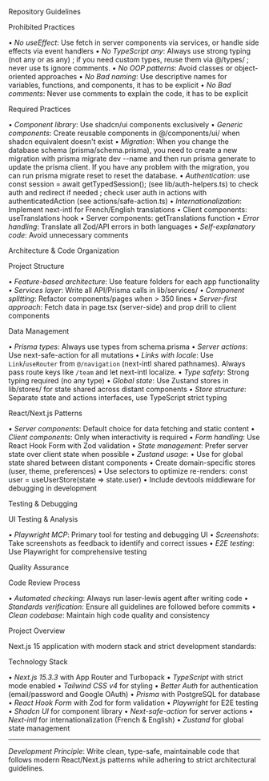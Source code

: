 Repository Guidelines

Prohibited Practices

•   *No useEffect*: Use fetch in server components via services, or handle side effects via event handlers
•   *No TypeScript any*: Always use strong typing (not any or as any) ; if you need custom types, reuse them via @/types/ ; never use ts ignore comments.
•   *No OOP patterns*: Avoid classes or object-oriented approaches
•   *No Bad naming*: Use descriptive names for variables, functions, and components, it has to be explicit
•   *No Bad comments*: Never use comments to explain the code, it has to be explicit

Required Practices

•   *Component library*: Use shadcn/ui components exclusively
•   *Generic components*: Create reusable components in @/components/ui/ when shadcn equivalent doesn't exist
•   *Migration*: When you change the database schema (prisma/schema.prisma), you need to create a new migration with prisma migrate dev --name <migration-name> and then run prisma generate to update the prisma client. If you have any problem with the migration, you can run prisma migrate reset to reset the database.
•   *Authentication*: use const session = await getTypedSession(); (see lib/auth-helpers.ts) to check auth and redirect if needed ; check user auth in actions with authenticatedAction (see actions/safe-action.ts)
•   *Internationalization*: Implement next-intl for French/English translations
•   Client components: useTranslations hook
•   Server components: getTranslations function
•   *Error handling*: Translate all Zod/API errors in both languages
•   *Self-explanatory code*: Avoid unnecessary comments

Architecture & Code Organization

Project Structure

•   *Feature-based architecture*: Use feature folders for each app functionality
•   *Services layer*: Write all API/Prisma calls in lib/services/
•   *Component splitting*: Refactor components/pages when > 350 lines
•   *Server-first approach*: Fetch data in page.tsx (server-side) and prop drill to client components

Data Management

•   *Prisma types*: Always use types from schema.prisma
•   *Server actions*: Use next-safe-action for all mutations
•   *Links with locale*: Use `Link`/`useRouter` from `@/navigation` (next-intl shared pathnames). Always pass route keys like `/team` and let next-intl localize.
•   *Type safety*: Strong typing required (no any type)
•   *Global state*: Use Zustand stores in lib/stores/ for state shared across distant components
•   *Store structure*: Separate state and actions interfaces, use TypeScript strict typing

React/Next.js Patterns

•   *Server components*: Default choice for data fetching and static content
•   *Client components*: Only when interactivity is required
•   *Form handling*: Use React Hook Form with Zod validation
•   *State management*: Prefer server state over client state when possible
•   *Zustand usage*:
•   Use for global state shared between distant components
•   Create domain-specific stores (user, theme, preferences)
•   Use selectors to optimize re-renders: const user = useUserStore(state => state.user)
•   Include devtools middleware for debugging in development

Testing & Debugging

UI Testing & Analysis

•   *Playwright MCP*: Primary tool for testing and debugging UI
•   *Screenshots*: Take screenshots as feedback to identify and correct issues
•   *E2E testing*: Use Playwright for comprehensive testing

Quality Assurance

Code Review Process

•   *Automated checking*: Always run laser-lewis agent after writing code
•   *Standards verification*: Ensure all guidelines are followed before commits
•   *Clean codebase*: Maintain high code quality and consistency

Project Overview

Next.js 15 application with modern stack and strict development standards:

Technology Stack

•   *Next.js 15.3.3* with App Router and Turbopack
•   *TypeScript* with strict mode enabled
•   *Tailwind CSS v4* for styling
•   *Better Auth* for authentication (email/password and Google OAuth)
•   *Prisma* with PostgreSQL for database
•   *React Hook Form* with Zod for form validation
•   *Playwright* for E2E testing
•   *Shadcn UI* for component library
•   *Next-safe-action* for server actions
•   *Next-intl* for internationalization (French & English)
•   *Zustand* for global state management

---

*Development Principle*: Write clean, type-safe, maintainable code that follows modern React/Next.js patterns while adhering to strict architectural guidelines.
